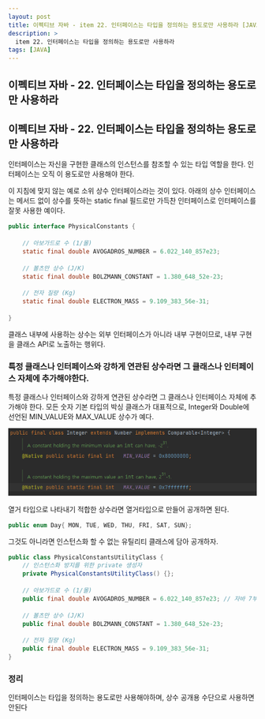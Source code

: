 ```yaml
---
layout: post
title: 이펙티브 자바 - item 22. 인터페이스는 타입을 정의하는 용도로만 사용하라 [JAVA]
description: >
  item 22. 인터페이스는 타입을 정의하는 용도로만 사용하라
tags: [JAVA]
---
```


## 이펙티브 자바 - 22. 인터페이스는 타입을 정의하는 용도로만 사용하라

## 이펙티브 자바 - 22. 인터페이스는 타입을 정의하는 용도로만 사용하라

인터페이스는 자신을 구현한 클래스의 인스턴스를 참조할 수 있는 타입 역할을 한다. 인터페이스는 오직 이 용도로만 사용해야 한다.

이 지침에 맞지 않는 예로 소위 상수 인터페이스라는 것이 있다. 아래의 상수 인터페이스는 메서드 없이 상수를 뜻하는 static final 필드로만 가득찬 인터페이스로 인터페이스를 잘못 사용한 예이다.

~~~java
public interface PhysicalConstants {
    
    // 아보가드로 수 (1/몰)
    static final double AVOGADROS_NUMBER = 6.022_140_857e23;
    
    // 볼츠만 상수 (J/K)
    static final double BOLZMANN_CONSTANT = 1.380_648_52e-23;
    
    // 전자 질량 (Kg)
    static final double ELECTRON_MASS = 9.109_383_56e-31;

}
~~~

클래스 내부에 사용하는 상수는 외부 인터페이스가 아니라 내부 구현이므로, 내부 구현을 클래스 API로 노출하는 행위다. 

### 특정 클래스나 인터페이스와 강하게 연관된 상수라면 그 클래스나 인터페이스 자체에 추가해야한다.

특정 클래스나 인터페이스와 강하게 연관된 상수라면 그 클래스나 인터페이스 자체에 추가해야 한다. 모든 숫자 기본 타입의 박싱 클래스가 대표적으로, Integer와 Double에 선언된 MIN_VALUE와 MAX_VALUE 상수가 예다.

![alt text](image-1.png)

열거 타입으로 나타내기 적합한 상수라면 열거타입으로 만들어 공개하면 된다.

~~~ java
public enum Day{ MON, TUE, WED, THU, FRI, SAT, SUN};
~~~


그것도 아니라면 인스턴스화 할 수 없는 유틸리티 클래스에 담아 공개하자.
~~~java
public class PhysicalConstantsUtilityClass {
    // 인스턴스화 방지를 위한 private 생성자
    private PhysicalConstantsUtilityClass() {}; 
    
    // 아보가드로 수 (1/몰)
    public final double AVOGADROS_NUMBER = 6.022_140_857e23; // 자바 7부터는 숫자 리터럴에 _을 넣어 가독성을 높여준다. _를 사용하여 세자리씩 묶어주자 9,000,000 과 같은 개념

    // 볼츠만 상수 (J/K)
    public final double BOLZMANN_CONSTANT = 1.380_648_52e-23;

    // 전자 질량 (Kg)
    public final double ELECTRON_MASS = 9.109_383_56e-31; 
}
~~~
### 정리

인터페이스는 타입을 정의하는 용도로만 사용해야하며, 상수 공개용 수단으로 사용하면 안된다


